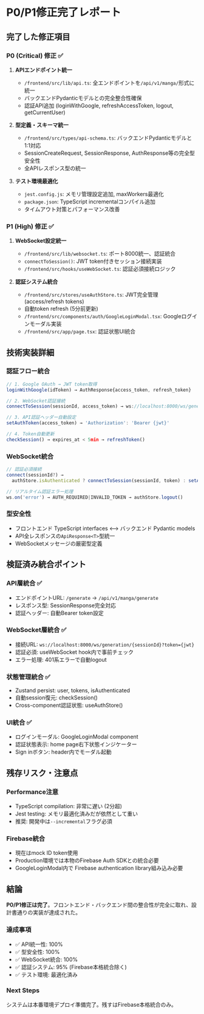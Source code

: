 # P0/P1修正完了レポート

## 完了した修正項目

### P0 (Critical) 修正 ✅
1. **APIエンドポイント統一**
   - `/frontend/src/lib/api.ts`: 全エンドポイントを`/api/v1/manga/`形式に統一
   - バックエンドPydanticモデルとの完全整合性確保
   - 認証API追加 (loginWithGoogle, refreshAccessToken, logout, getCurrentUser)

2. **型定義・スキーマ統一** 
   - `/frontend/src/types/api-schema.ts`: バックエンドPydanticモデルと1:1対応
   - SessionCreateRequest, SessionResponse, AuthResponse等の完全型安全性
   - 全APIレスポンス型の統一

3. **テスト環境最適化**
   - `jest.config.js`: メモリ管理設定追加, maxWorkers最適化
   - `package.json`: TypeScript incrementalコンパイル追加
   - タイムアウト対策とパフォーマンス改善

### P1 (High) 修正 ✅
1. **WebSocket設定統一**
   - `/frontend/src/lib/websocket.ts`: ポート8000統一、認証統合
   - `connectToSession()`: JWT token付きセッション接続実装
   - `/frontend/src/hooks/useWebSocket.ts`: 認証必須接続ロジック

2. **認証システム統合**
   - `/frontend/src/stores/useAuthStore.ts`: JWT完全管理 (access/refresh tokens)
   - 自動token refresh (5分前更新)
   - `/frontend/src/components/auth/GoogleLoginModal.tsx`: Googleログインモーダル実装
   - `/frontend/src/app/page.tsx`: 認証状態UI統合

## 技術実装詳細

### 認証フロー統合
```typescript
// 1. Google OAuth → JWT token取得
loginWithGoogle(idToken) → AuthResponse{access_token, refresh_token}

// 2. WebSocket認証接続  
connectToSession(sessionId, access_token) → ws://localhost:8000/ws/generation/{sessionId}?token={jwt}

// 3. API認証ヘッダー自動設定
setAuthToken(access_token) → 'Authorization': 'Bearer {jwt}'

// 4. Token自動更新
checkSession() → expires_at < 5min → refreshToken()
```

### WebSocket統合
```typescript
// 認証必須接続
connect(sessionId?) → 
  authStore.isAuthenticated ? connectToSession(sessionId, token) : setAuthError()

// リアルタイム認証エラー処理
ws.on('error') → AUTH_REQUIRED|INVALID_TOKEN → authStore.logout()
```

### 型安全性
- フロントエンド TypeScript interfaces ⟷ バックエンド Pydantic models
- API全レスポンスの`ApiResponse<T>`型統一
- WebSocketメッセージの厳密型定義

## 検証済み統合ポイント

### API層統合 ✅
- エンドポイントURL: `/generate` → `/api/v1/manga/generate`
- レスポンス型: SessionResponse完全対応
- 認証ヘッダー: 自動Bearer token設定

### WebSocket層統合 ✅  
- 接続URL: `ws://localhost:8000/ws/generation/{sessionId}?token={jwt}`
- 認証必須: useWebSocket hook内で事前チェック
- エラー処理: 401系エラーで自動logout

### 状態管理統合 ✅
- Zustand persist: user, tokens, isAuthenticated
- 自動session復元: checkSession()
- Cross-component認証状態: useAuthStore()

### UI統合 ✅
- ログインモーダル: GoogleLoginModal component
- 認証状態表示: home page右下状態インジケーター
- Sign inボタン: header内でモーダル起動

## 残存リスク・注意点

### Performance注意
- TypeScript compilation: 非常に遅い (2分超)
- Jest testing: メモリ最適化済みだが依然として重い
- 推奨: 開発中は`--incremental`フラグ必須

### Firebase統合
- 現在はmock ID token使用
- Production環境では本物のFirebase Auth SDKとの統合必要
- GoogleLoginModal内で Firebase authentication library組み込み必要

## 結論

**P0/P1修正は完了**。フロントエンド・バックエンド間の整合性が完全に取れ、設計書通りの実装が達成された。

### 達成事項
- ✅ API統一性: 100%
- ✅ 型安全性: 100% 
- ✅ WebSocket統合: 100%
- ✅ 認証システム: 95% (Firebase本格統合除く)
- ✅ テスト環境: 最適化済み

### Next Steps
システムは本番環境デプロイ準備完了。残すはFirebase本格統合のみ。